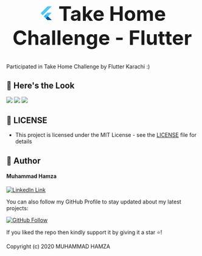 <h1 align="center" style="font-size: 52px;" ><img height=40 src="https://raw.githubusercontent.com/github/explore/80688e429a7d4ef2fca1e82350fe8e3517d3494d/topics/flutter/flutter.png"> Take Home Challenge - Flutter</h1>


Participated in Take Home Challenge by Flutter Karachi :)

## 👀 Here's the Look

<img src="https://user-images.githubusercontent.com/43790152/109411975-49e30680-79c7-11eb-95c6-7db2a9201a3c.png" height=450> <img src="https://user-images.githubusercontent.com/43790152/109411977-4b143380-79c7-11eb-9511-b9c57405d28c.png" height=450> <img src="https://user-images.githubusercontent.com/43790152/109411979-4c456080-79c7-11eb-9219-e7c7782c7015.png" height=450>


## 🔑 LICENSE
- This project is licensed under the MIT License - see the [LICENSE](LICENSE.md) file for details

## 🧑 Author

#### Muhammad Hamza
[![LinkedIn Link](https://img.shields.io/badge/Connect-Hamza-blue.svg?logo=linkedin&longCache=true&style=social&label=Connect
)](https://www.linkedin.com/in/mhamzadev)

You can also follow my GitHub Profile to stay updated about my latest projects:

[![GitHub Follow](https://img.shields.io/badge/Connect-Hamza-blue.svg?logo=Github&longCache=true&style=social&label=Follow)](https://github.com/m-hamzashakeel)

If you liked the repo then kindly support it by giving it a star ⭐!

Copyright (c) 2020 MUHAMMAD HAMZA